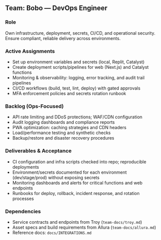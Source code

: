 ## Team: Bobo — DevOps Engineer

### Role
Own infrastructure, deployment, secrets, CI/CD, and operational security. Ensure compliant, reliable delivery across environments.

### Active Assignments
- Set up environment variables and secrets (local, Replit, Catalyst)
- Create deployment scripts/pipelines for web (Next.js) and Catalyst functions
- Monitoring & observability: logging, error tracking, and audit trail pipelines
- CI/CD workflows (build, test, lint, deploy) with gated approvals
- MFA enforcement policies and secrets rotation runbook

### Backlog (Ops-Focused)
- API rate limiting and DDoS protections; WAF/CDN configuration
- Audit logging dashboards and compliance reports
- PWA optimization: caching strategies and CDN headers
- Load/performance testing and synthetic checks
- Backup/restore and disaster recovery procedures

### Deliverables & Acceptance
- CI configuration and infra scripts checked into repo; reproducible deployments
- Environment/secrets documented for each environment (dev/stage/prod) without exposing secrets
- Monitoring dashboards and alerts for critical functions and web endpoints
- Runbooks for deploy, rollback, incident response, and rotation processes

### Dependencies
- Service contracts and endpoints from Troy (`team-docs/troy.md`)
- Asset specs and build requirements from Allura (`team-docs/allura.md`)
- Reference docs: `docs/INTEGRATIONS.md`


